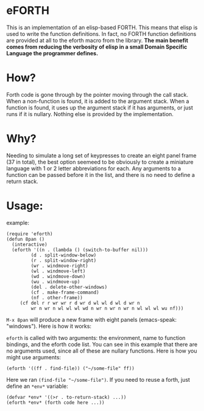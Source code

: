 eFORTH
===
This is an implementation of an elisp-based FORTH. This means that elisp is used to write the function definitions. In fact, no FORTH function definitions are provided at all to the eforth macro from the library. **The main benefit comes from reducing the verbosity of elisp in a small Domain Specific Language the programmer defines.**
# How?
Forth code is gone through by the pointer moving through the call stack. When a non-function is found, it is added to the argument stack. When a function is found, it uses up the argument stack if it has arguments, or just runs if it is nullary. Nothing else is provided by the implementation.
# Why?
Needing to simulate a long set of keypresses to create an eight panel frame (37 in total), 
the best option seemeed to be obviously to create a miniature language with 1 or 2 letter
abbreviations for each. Any arguments to a function can be passed before it in the list,
and there is no need to define a return stack.
# Usage:
example:

```elisp
(require 'eforth)
(defun 8pan ()
  (interactive)
  (eforth '((n . (lambda () (switch-to-buffer nil)))
         (d . split-window-below)
         (r . split-window-right)
         (wr . windmove-right)
         (wl . windmove-left)
         (wd . windmove-down)
         (wu . windmove-up)
         (del . delete-other-windows)
         (cf . make-frame-command)
         (nf . other-frame))
     (cf del r r wr wr r d wr d wl wl d wl d wr n 
         wr n wr n wl wl wl wd n wr n wr n wr n wl wl wl wu nf)))

```

`M-x 8pan` will produce a new frame with eight panels (emacs-speak: "windows"). Here is how it works:

`eforth` is called with two arguments: the environment, name to function bindings, and the eforth code list. You can see in this example
that there are no arguments used, since all of these are nullary functions. Here is how you might use arguments:


```elisp
(eforth '((ff . find-file)) ("~/some-file" ff))
```

Here we ran `(find-file "~/some-file")`. If you need to reuse a forth, just define an `*env*` variable:

``` elisp
(defvar *env* '((>r . to-return-stack) ...))
(eforth *env* (forth code here ...))

```
